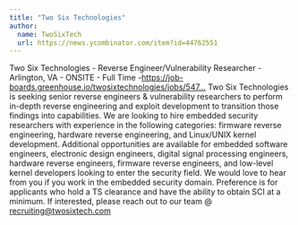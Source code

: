 ```yaml
---
title: "Two Six Technologies"
author:
  name: TwoSixTech
  url: https://news.ycombinator.com/item?id=44762551
---
```


<JobNavigation />

Two Six Technologies - Reverse Engineer&#x2F;Vulnerability Researcher - Arlington, VA - ONSITE - Full Time -<a href="https:&#x2F;&#x2F;job-boards.greenhouse.io&#x2F;twosixtechnologies&#x2F;jobs&#x2F;5470997004" rel="nofollow">https:&#x2F;&#x2F;job-boards.greenhouse.io&#x2F;twosixtechnologies&#x2F;jobs&#x2F;547...</a> Two Six Technologies is seeking senior reverse engineers &amp; vulnerability researchers to perform in-depth reverse engineering and exploit development to transition those findings into capabilities. We are looking to hire embedded security researchers with experience in the following categories: firmware reverse engineering, hardware reverse engineering, and Linux&#x2F;UNIX kernel development. Additional opportunities are available for embedded software engineers, electronic design engineers, digital signal processing engineers, hardware reverse engineers, firmware reverse engineers, and low-level kernel developers looking to enter the security field. We would love to hear from you if you work in the embedded security domain. Preference is for applicants who hold a TS clearance and have the ability to obtain SCI at a minimum. If interested, please reach out to our team @ recruiting@twosixtech.com
<JobApplication />

